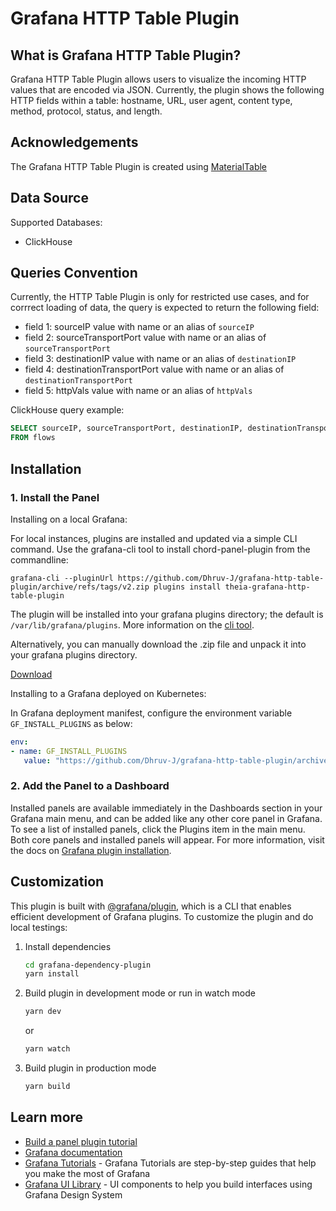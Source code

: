 # Grafana HTTP Table Plugin

## What is Grafana HTTP Table Plugin?

Grafana HTTP Table Plugin allows users to visualize the incoming HTTP values
that are encoded via JSON. Currently, the plugin shows the following HTTP
fields within a table: hostname, URL, user agent, content type, method,
protocol, status, and length.

## Acknowledgements

The Grafana HTTP Table Plugin is created using [MaterialTable](https://material-table.com/#/)

## Data Source

Supported Databases:

- ClickHouse

## Queries Convention

Currently, the HTTP Table Plugin is only for restricted use cases, and for
corrrect loading of data, the query is expected to return the following field:

- field 1: sourceIP value with name or an alias of `sourceIP`
- field 2: sourceTransportPort value with name or an alias of `sourceTransportPort`
- field 3: destinationIP value with name or an alias of `destinationIP`
- field 4: destinationTransportPort value with name or an alias of `destinationTransportPort`
- field 5: httpVals value with name or an alias of `httpVals`

ClickHouse query example:

```sql
SELECT sourceIP, sourceTransportPort, destinationIP, destinationTransportPort, httpVals
FROM flows
```

## Installation

### 1. Install the Panel

Installing on a local Grafana:

For local instances, plugins are installed and updated via a simple CLI command.
Use the grafana-cli tool to install chord-panel-plugin from the commandline:

```shell
grafana-cli --pluginUrl https://github.com/Dhruv-J/grafana-http-table-plugin/archive/refs/tags/v2.zip plugins install theia-grafana-http-table-plugin
```

The plugin will be installed into your grafana plugins directory; the default is
`/var/lib/grafana/plugins`. More information on the [cli tool](https://grafana.com/docs/grafana/latest/administration/cli/#plugins-commands).

Alternatively, you can manually download the .zip file and unpack it into your grafana
plugins directory.

[Download](https://github.com/Dhruv-J/grafana-http-table-plugin/archive/refs/tags/v2.zip)

Installing to a Grafana deployed on Kubernetes:

In Grafana deployment manifest, configure the environment variable `GF_INSTALL_PLUGINS`
as below:

```yaml
env:
- name: GF_INSTALL_PLUGINS
   value: "https://github.com/Dhruv-J/grafana-http-table-plugin/archive/refs/tags/v2.zip;theia-grafana-http-table-plugin"
```

### 2. Add the Panel to a Dashboard

Installed panels are available immediately in the Dashboards section in your Grafana
main menu, and can be added like any other core panel in Grafana. To see a list of
installed panels, click the Plugins item in the main menu. Both core panels and
installed panels will appear. For more information, visit the docs on [Grafana plugin installation](https://grafana.com/docs/grafana/latest/plugins/installation/).

## Customization

This plugin is built with [@grafana/plugin](https://grafana.com/developers/plugin-tools/),
which is a CLI that enables efficient development of Grafana plugins. To customize
the plugin and do local testings:

1. Install dependencies

   ```bash
   cd grafana-dependency-plugin
   yarn install
   ```

2. Build plugin in development mode or run in watch mode

   ```bash
   yarn dev
   ```

   or

   ```bash
   yarn watch
   ```

3. Build plugin in production mode

   ```bash
   yarn build
   ```

## Learn more

- [Build a panel plugin tutorial](https://grafana.com/tutorials/build-a-panel-plugin)
- [Grafana documentation](https://grafana.com/docs/)
- [Grafana Tutorials](https://grafana.com/tutorials/) - Grafana Tutorials are step-by-step
guides that help you make the most of Grafana
- [Grafana UI Library](https://developers.grafana.com/ui) - UI components to help you build interfaces using Grafana Design System
